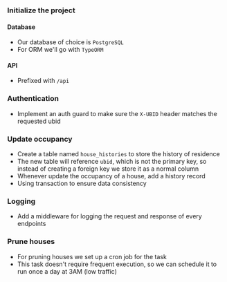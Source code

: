 ### Initialize the project

#### Database

- Our database of choice is `PostgreSQL`
- For ORM we'll go with `TypeORM`

#### API

- Prefixed with `/api`

### Authentication

- Implement an auth guard to make sure the `X-UBID` header matches the requested ubid

### Update occupancy

- Create a table named `house_histories` to store the history of residence
- The new table will reference `ubid`, which is not the primary key, so instead of creating a foreign key we store it as a normal column
- Whenever update the occupancy of a house, add a history record
- Using transaction to ensure data consistency

### Logging

- Add a middleware for logging the request and response of every endpoints

### Prune houses

- For pruning houses we set up a cron job for the task
- This task doesn't require frequent execution, so we can schedule it to run once a day at 3AM (low traffic)
